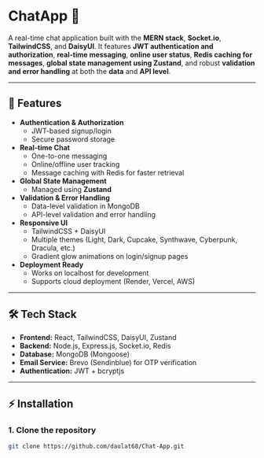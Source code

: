 # ChatApp 🚀

A real-time chat application built with the **MERN stack**, **Socket.io**, **TailwindCSS**, and **DaisyUI**. It features **JWT authentication and authorization**, **real-time messaging**, **online user status**, **Redis caching for messages**, **global state management using Zustand**, and robust **validation and error handling** at both the **data** and **API level**.  

---

## 🌟 Features

- **Authentication & Authorization**
  - JWT-based signup/login
  - Secure password storage
- **Real-time Chat**
  - One-to-one messaging
  - Online/offline user tracking
  - Message caching with Redis for faster retrieval
- **Global State Management**
  - Managed using **Zustand**
- **Validation & Error Handling**
  - Data-level validation in MongoDB
  - API-level validation and error handling
- **Responsive UI**
  - TailwindCSS + DaisyUI
  - Multiple themes (Light, Dark, Cupcake, Synthwave, Cyberpunk, Dracula, etc.)
  - Gradient glow animations on login/signup pages
- **Deployment Ready**
  - Works on localhost for development
  - Supports cloud deployment (Render, Vercel, AWS)

---

## 🛠️ Tech Stack

- **Frontend:** React, TailwindCSS, DaisyUI, Zustand  
- **Backend:** Node.js, Express.js, Socket.io, Redis  
- **Database:** MongoDB (Mongoose)  
- **Email Service:** Brevo (Sendinblue) for OTP verification  
- **Authentication:** JWT + bcryptjs  

---

## ⚡ Installation

### 1. Clone the repository
```bash
git clone https://github.com/daulat68/Chat-App.git
